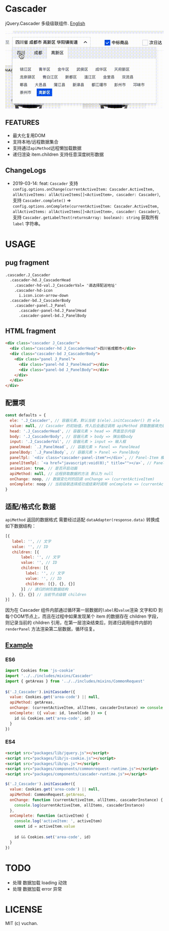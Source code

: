 # Cascader

jQuery.Cascader 多级级联组件. [English](./README.md)

![screenshot gif](./screenshots/cascader-screen-video.gif)

## FEATURES

* 最大化复用DOM
* 支持本地/远程数据集合
* 支持通过`apiMethod`远程懒加载数据
* 递归渲染 item.children 支持任意深度树形数据

## ChangeLogs

+ 2019-03-14: feat: `Cascader` 支持 `config.options.onChange(currentActiveItem: Cascader.ActiveItem, allActiveItems: allActiveItems[]<ActiveItem>, cascader: Cascader)`, 支持 `Cascader.complete()` => `config.options.onComplete(currentActiveItem: Cascader.ActiveItem, allActiveItems: allActiveItems[]<ActiveItem>, cascader: Cascader)`, 支持 `Cascader.getLabelText(returnsArray: boolean): string` 获取所有 `label` 字符串。


# USAGE

## pug fragment

```pug
.cascader.J_Cascader
  .cascader-hd.J_CascaderHead
    .cascader-hd-val.J_CascaderVal= '请选择配送地址'
    .cascader-hd-icon
      i.icon.icon-arrow-down
  .cascader-bd.J_CascaderBody
    .cascader-panel.J_Panel
      .cascader-panel-hd.J_PanelHead
      .cascader-panel-bd.J_PanelBody
```

## HTML fragment
```html
<div class="cascader J_Cascader">
  <div class="cascader-hd J_CascaderHead">四川省成都市</div>
  <div class="cascader-bd J_CascaderBody">
    <div class="panel J_Panel">
      <div class="panel-hd J_PanelHead"></div>
      <div class="panel-bd J_PanelBody"></div>
    </div>
  </div>
</div>
```

## 配置项

```js
const defaults = {
  ele: '.J_Cascader', // 容器元素，默认当前 $(ele).initCascader() 的 ele
  value: null, // Cascader 的初始值，传入后会通过调用 apiMethod 获取数据填充级联选择器容器内部 DOM
  head: '.J_CascaderHead', // 容器元素 > head => 界面显示内容
  body: '.J_CascaderBody', // 容器元素 > body => 弹出框body
  input: '.J_CascaderVal', // 容器元素 > input => 输入框
  panelHead: `.J_PanelHead`, // 容器元素 > Panel => PanelHead
  panelBody: `.J_PanelBody`, // 容器元素 > Panel => PanelBody
  panelTpl: `<div class="cascader-panel-item"></div>`, // Panel-Item 模版字符串
  panelItemTpl: `<a href="javascript:void(0);" title=""></a>`, // Panel-Item-Anchor 模版字符串
  animation: true, // 是否开启动画
  apiMethod: null, // 远程获取数据的方法 默认为 null
  onChange: noop, // 数据变化时的回调 onChange => (currentActiveItem)
  onComplete: noop // 当前级联选择成功或结束时调用 onComplete => (currentActiveItem: ActiveItem, allActiveItems: allActiveItems[]<ActiveItem>)
}
```

## 适配/格式化 数据

`apiMethod` 返回的数据格式 需要经过适配 `dataAdapter(response.data)` 转换成如下数据结构：

```js
[{
   label: '', // 文字
   value: '', // ID
   children: [{
       label: '', // 文字
       value: '', // ID
       children: [{
         label: '', // 文字
         value: '', // ID
         children: [{}, {}, {}]
       }] // 递归的树形数据结构
   }, {}, {}] // 当前节点级联 children
}]
```

因为在 Cascader 组件内部通过循环第一层数据的`label`和`value`渲染 文字和ID 到每个DOM节点上，而且在过程中如果发现某个 item 的数据存在 children 字段，则记录当前的 children 引用，在第一层渲染结束后，则递归调用组件内部的 `renderPanel` 方法渲染第二层数据，循环往复。

## [Example]('../../../pages/search/index.js')

### ES6
```js
import Cookies from 'js-cookie'
import '../../includes/mixins/Cascader'
import { getAreas } from '../../includes/mixins/CommonRequest'

$('.J_Cascader').initCascader({
  value: Cookies.get('area-code') || null,
  apiMethod: getAreas,
  onChange: (currentActiveItem, allItems, cascaderInstance) => console.log(currentActiveItem, allItems, cascaderInstance),
  onComplete: ({ value: id, levelCode }) => {
    id && Cookies.set('area-code', id)
  }
})
```

### ES4

```HTML
<script src="packages/lib/jquery.js"></script>
<script src="packages/lib/js-cookie.js"></script>
<script src="packages/lib/qs.js"></script>
<script src="packages/components/commonrequest-runtime.js"></script>
<script src="packages/components/cascader-runtime.js"></script>
```

```js
$('.J_Cascader').initCascader({
  value: Cookies.get('area-code') || null,
  apiMethod: CommonRequest.getAreas,
  onChange: function (currentActiveItem, allItems, cascaderInstance) {
    console.log(currentActiveItem, allItems, cascaderInstance)
  },
  onComplete: function (activeItem) {
    console.log('activeItem: ', activeItem)
    const id = activeItem.value

    id && Cookies.set('area-code', id)
  }
})
```


# TODO

* 处理 数据加载 loading 动效
* 处理 数据加载 error 异常


# LICENSE
MIT (c) vuchan.